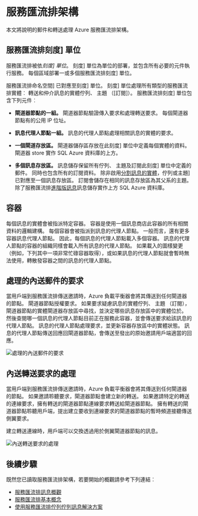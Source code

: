 <properties 
    pageTitle="服務匯流排架構 |Microsoft Azure"
    description="將說明訊息及轉送處理 Azure 服務匯流排架構。"
    services="service-bus"
    documentationCenter="na"
    authors="sethmanheim"
    manager="timlt"
    editor="" />
<tags 
    ms.service="service-bus"
    ms.devlang="na"
    ms.topic="get-started-article"
    ms.tgt_pltfrm="na"
    ms.workload="na"
    ms.date="07/11/2016"
    ms.author="sethm" />

# <a name="service-bus-architecture"></a>服務匯流排架構

本文將說明的郵件和轉送處理 Azure 服務匯流排架構。

## <a name="service-bus-scale-units"></a>服務匯流排刻度] 單位

服務匯流排被依*刻度] 單位*。 刻度] 單位為單位的部署，並包含所有必要的元件執行服務。 每個區域部署一或多個服務匯流排刻度] 單位。

服務匯流排命名空間] 已對應至刻度] 單位。 刻度] 單位處理所有類型的服務匯流排實體︰ 轉送和仲介訊息的實體佇列、 主題 （[訂閱]）。 服務匯流排刻度] 單位包含下列元件︰

- **閘道器節點的一組。** 閘道器節點驗證傳入要求和處理轉送要求。 每個閘道器節點有的公用 IP 位址。

- **訊息代理人節點一組。** 訊息的代理人節點處理相關訊息的實體的要求。

- **一個閘道存放區。** 閘道器儲存區存放在此刻度] 單位中定義每個實體的資料。 閘道器 store 實作 SQL Azure 資料庫的上方。

- **多個訊息存放區。** 訊息儲存保留所有佇列、 主題及訂閱此刻度] 單位中定義的郵件。 同時也包含所有的訂閱資料。 除非啟用[分割訊息的實體](service-bus-partitioning.md)，佇列或主題] 已對應至一個訊息存放區。 訂閱會儲存在相同的訊息存放區為其父系的主題。 除了服務匯流排[進階版訊息](service-bus-premium-messaging.md)訊息儲存實作上方 SQL Azure 資料庫。

## <a name="containers"></a>容器

每個訊息的實體會被指派特定容器。 容器是使用一個訊息商店此容器的所有相關資料的邏輯建構。 每個容器會被指派到訊息的代理人節點。 一般而言，還有更多容器訊息代理人節點。 因此，每個訊息的代理人節點載入多個容器。 訊息的代理人節點的容器的組織同樣會載入所有訊息的代理人節點。 如果載入的圖樣變更 （例如，下列其中一項非常忙碌容器取得），或如果訊息的代理人節點就會暫時無法使用，轉散發容器之間的訊息的代理人節點。

## <a name="processing-of-incoming-messaging-requests"></a>處理的內送郵件的要求

當用戶端到服務匯流排傳送邀請時，Azure 負載平衡器會將其傳送到任何閘道器的節點。 閘道器節點授權要求。 如果要求疑慮訊息的實體佇列、 主題 （訂閱），閘道器節點的實體閘道器存放區中尋找，並決定哪些訊息存放區中的實體位於。 然後查閱哪一個訊息的代理人節點目前正在服務此容器，並會傳送要求給該訊息的代理人節點。 訊息的代理人節點處理要求，並更新容器存放區中的實體狀態。 訊息的代理人節點傳送回應回閘道器節點，會傳送至發出的原始邀請用戶端適當的回應。

![處理的內送郵件的要求](./media/service-bus-architecture/IC690644.png)

## <a name="processing-of-incoming-relay-requests"></a>內送轉送要求的處理

當用戶端到服務匯流排傳送邀請時，Azure 負載平衡器會將其傳送到任何閘道器的節點。 如果邀請聆聽要求，閘道器節點會建立新的轉送。 如果邀請特定的轉送的連線要求，擁有轉送的閘道器節點連線要求轉送給閘道器節點。 擁有轉送的閘道器節點聆聽用戶端，提出建立要收到連線要求的閘道器節點的暫時頻道接聽傳送側翼要求。

建立轉送連線時，用戶端可以交換透過用於側翼閘道器節點的訊息。

![內送轉送要求的處理](./media/service-bus-architecture/IC690645.png)

## <a name="next-steps"></a>後續步驟

既然您已讀取服務匯流排架構，若要開始的概觀請參考下列連結︰

- [服務匯流排訊息概觀](service-bus-messaging-overview.md)
- [服務匯流排基本概念](service-bus-fundamentals-hybrid-solutions.md)
- [使用服務匯流排佇列佇列訊息解決方案](service-bus-dotnet-multi-tier-app-using-service-bus-queues.md)
